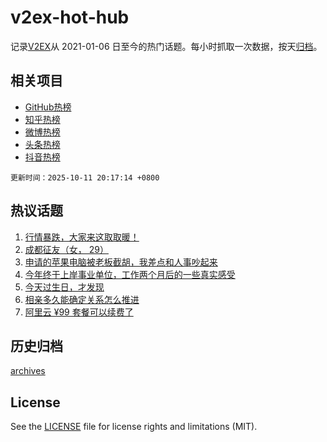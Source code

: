# v2ex-hot-hub

 记录[V2EX](https://www.v2ex.com/)从 2021-01-06 日至今的热门话题。每小时抓取一次数据，按天[归档](archives)。
 
 ## 相关项目

- [GitHub热榜](https://github.com/lonnyzhang423/github-hot-hub)
- [知乎热榜](https://github.com/lonnyzhang423/zhihu-hot-hub)
- [微博热榜](https://github.com/lonnyzhang423/weibo-hot-hub)
- [头条热榜](https://github.com/lonnyzhang423/toutiao-hot-hub)
- [抖音热榜](https://github.com/lonnyzhang423/douyin-hot-hub)


 `更新时间：2025-10-11 20:17:14 +0800`

## 热议话题

1. [行情暴跌，大家来这取取暖！](https://www.v2ex.com/t/1164449)
1. [成都征友（女， 29）](https://www.v2ex.com/t/1164393)
1. [申请的苹果电脑被老板截胡，我差点和人事吵起来](https://www.v2ex.com/t/1164285)
1. [今年终于上岸事业单位，工作两个月后的一些真实感受](https://www.v2ex.com/t/1164420)
1. [今天过生日，才发现](https://www.v2ex.com/t/1164430)
1. [相亲多久能确定关系怎么推进](https://www.v2ex.com/t/1164431)
1. [阿里云 ¥99 套餐可以续费了](https://www.v2ex.com/t/1164423)

## 历史归档

[archives](archives)

## License

See the [LICENSE](LICENSE) file for license rights and limitations (MIT).
